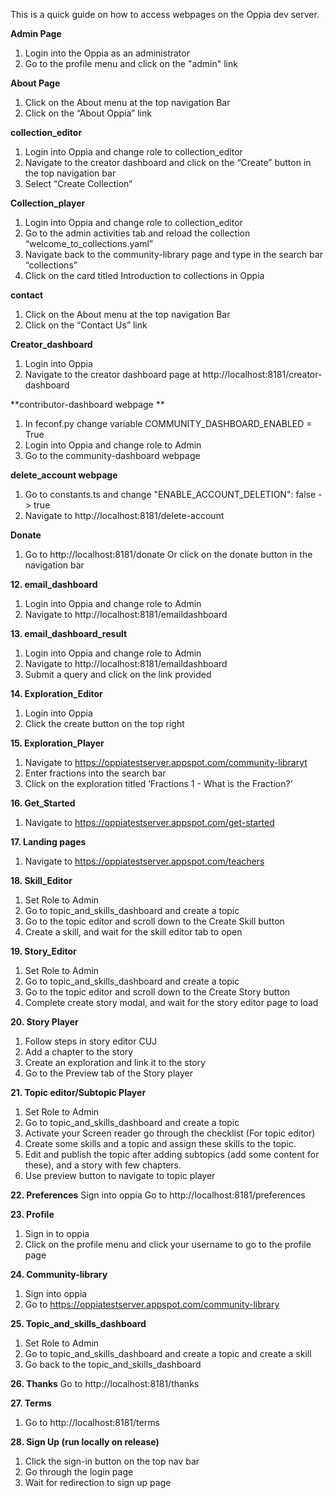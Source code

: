 This is a quick guide on how to access webpages on the Oppia dev server.

**Admin Page**
1. Login into the Oppia as an administrator
2. Go to the profile menu and click on the "admin" link

**About Page**
1. Click on the About menu at the top navigation Bar
2. Click on the “About Oppia” link

**collection_editor**
1. Login into Oppia and change role to collection_editor
2. Navigate to the creator dashboard and click on the “Create” button in the top navigation bar
3. Select “Create Collection”

**Collection_player**
1. Login into Oppia and change role to collection_editor
2. Go to the admin activities tab and reload the collection “welcome_to_collections.yaml”
3. Navigate back to the community-library page and type in the search bar “collections”
4. Click on the card titled Introduction to collections in Oppia

**contact**
1. Click on the About menu at the top navigation Bar
2. Click on the “Contact Us” link

**Creator_dashboard**
1. Login into Oppia
2. Navigate to the creator dashboard page at http://localhost:8181/creator-dashboard

**contributor-dashboard webpage **
1. In feconf.py change variable  COMMUNITY_DASHBOARD_ENABLED = True
2. Login into Oppia and change role to Admin
3. Go to the community-dashboard webpage

**delete_account webpage**
1. Go to constants.ts and change "ENABLE_ACCOUNT_DELETION": false -> true
2. Navigate to http://localhost:8181/delete-account

**Donate**
1. Go to http://localhost:8181/donate
Or click on the donate button in the navigation bar

**12. email_dashboard**
1. Login into Oppia and change role to Admin
2. Navigate to http://localhost:8181/emaildashboard

**13. email_dashboard_result**
1. Login into Oppia and change role to Admin
2. Navigate to http://localhost:8181/emaildashboard
3. Submit a query and click on the link provided

**14. Exploration_Editor**
1. Login into Oppia
2. Click the create button on the top right

**15. Exploration_Player**
1. Navigate to
https://oppiatestserver.appspot.com/community-libraryt
2. Enter fractions into the search bar
3. Click on the exploration titled ‘Fractions 1 - What is the Fraction?’

**16. Get_Started**
1. Navigate to https://oppiatestserver.appspot.com/get-started

**17. Landing pages**
1. Navigate to https://oppiatestserver.appspot.com/teachers

**18. Skill_Editor**

1. Set Role to Admin 
2. Go to topic_and_skills_dashboard and create a topic
3. Go to the topic editor and scroll down to the Create Skill button
4. Create a skill, and wait for the skill editor tab to open

**19. Story_Editor**
1. Set Role to Admin 
2. Go to topic_and_skills_dashboard and create a topic
3. Go to the topic editor and scroll down to the Create Story button
4. Complete create story modal, and wait for the story editor page to load

**20. Story Player**
1. Follow steps in story editor CUJ
2. Add a chapter to the story 
3. Create an exploration and link it to the story
4. Go to the Preview tab of the Story player

**21. Topic editor/Subtopic Player**
1. Set Role to Admin 
2. Go to topic_and_skills_dashboard and create a topic
3. Activate your Screen reader go through the checklist (For topic editor)
4. Create some skills and a topic and assign these skills to the topic.
5. Edit and publish the topic after adding subtopics (add some content for these), and a story with few chapters.
6. Use preview button to navigate to topic player

**22. Preferences**
Sign into oppia
Go to http://localhost:8181/preferences

**23. Profile**
1. Sign in to oppia
2. Click on the profile menu and click your username to go to the profile page

**24. Community-library**
1. Sign into oppia
2. Go to https://oppiatestserver.appspot.com/community-library


**25. Topic_and_skills_dashboard**
1. Set Role to Admin 
2. Go to topic_and_skills_dashboard and create a topic and create a skill
3. Go back to the topic_and_skills_dashboard

**26. Thanks**
Go to http://localhost:8181/thanks

**27. Terms**
1. Go to http://localhost:8181/terms

**28. Sign Up (run locally on release)**
1. Click the sign-in button on the top nav bar
2. Go through the login page
3. Wait for redirection to sign up page


